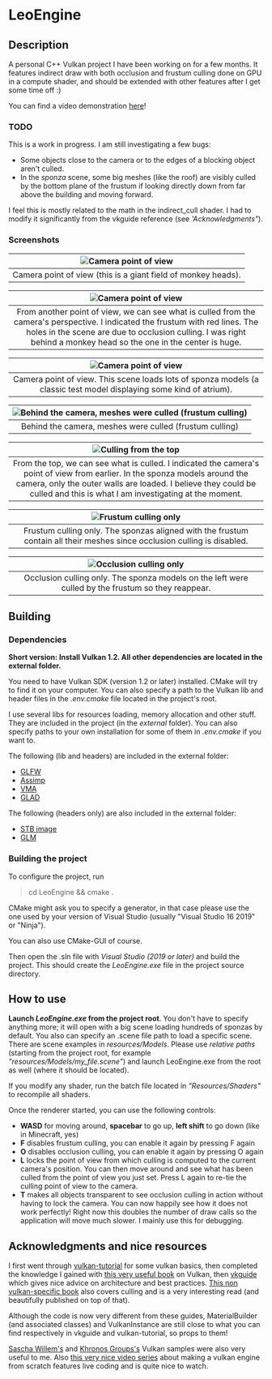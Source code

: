 LeoEngine
=========

Description
-----------

A personal C++ Vulkan project I have been working on for a few months. It features indirect draw with both occlusion and frustum culling done on GPU in a compute shader, and should be extended with other features after I get some time off :)

You can find a video demonstration [here](https://youtu.be/I7Pb8edW5U8)!

### TODO ###

This is a work in progress. I am still investigating a few bugs:
* Some objects close to the camera or to the edges of a blocking object aren't culled.
* In the *sponza* scene, some big meshes (like the roof) are visibly culled by the bottom plane of the frustum if looking directly down from far above the building and moving forward.

I feel this is mostly related to the math in the indirect_cull shader. I had to modify it significantly from the vkguide reference (see *'Acknowledgments"*).

### Screenshots ###

| ![Camera point of view](media/monkey_pov.png "Camera point of view (this is a giant field of monkey heads).") |
| :-----------------------------------------------------------------------------------------------------------: |
|                         Camera point of view (this is a giant field of monkey heads).                         |

|                                                       ![Camera point of view](media/monkey_culling.png "From another point of view, we can see what is culled from the camera's perspective")                                                        |
| :--------------------------------------------------------------------------------------------------------------------------------------------------------------------------------------------------------------------------------------------------: |
| From another point of view, we can see what is culled from the camera's perspective. I indicated the frustum with red lines. The holes in the scene are due to occlusion culling. I was right behind a monkey head so the one in the center is huge. |


|                       ![Camera point of view](media/sponza_pov.png "Camera's point of view.")                       |
| :-----------------------------------------------------------------------------------------------------------------: |
| Camera point of view. This scene loads lots of sponza models (a classic test model displaying some kind of atrium). |

| ![Behind the camera, meshes were culled (frustum culling)](media/sponza_behind.png "Behind the camera, meshes were culled (frustum culling)") |
| :-------------------------------------------------------------------------------------------------------------------------------------------: |
|                                            Behind the camera, meshes were culled (frustum culling)                                            |

|                                                                               ![Culling from the top](media/sponza_culling.png "From the top, we can see what is culled.")                                                                               |
| :------------------------------------------------------------------------------------------------------------------------------------------------------------------------------------------------------------------------------------------------------: |
| From the top, we can see what is culled. I indicated the camera's point of view from earlier. In the sponza models around the camera, only the outer walls are loaded. I believe they could be culled and this is what I am investigating at the moment. |

|                      ![Frustum culling only](media/sponza_frustum_only.png "Frustum culling only.")                      |
| :----------------------------------------------------------------------------------------------------------------------: |
| Frustum culling only. The sponzas aligned with the frustum contain all their meshes since occlusion culling is disabled. |

|        ![Occlusion culling only](media/sponza_occlusion_only.png "Occlusion culling only.")        |
| :------------------------------------------------------------------------------------------------: |
| Occlusion culling only. The sponza models on the left were culled by the frustum so they reappear. |

Building
--------

### Dependencies ###

**Short version: Install Vulkan 1.2. All other dependencies are located in the external folder.**

You need to have Vulkan SDK (version 1.2 or later) installed.
CMake will try to find it on your computer. You can also specify a path to the Vulkan lib and header files in the *.env.cmake* file located in the project's root.

I use several libs for resources loading, memory allocation and other stuff. They are included in the project (in the *external* folder). You can also specify paths to your own installation for some of them in *.env.cmake* if you want to.

The following (lib and headers) are included in the external folder:
* [GLFW](https://github.com/glfw/glfw)
* [Assimp](https://github.com/assimp/assimp)
* [VMA](https://github.com/GPUOpen-LibrariesAndSDKs/VulkanMemoryAllocator)
* [GLAD](https://github.com/Dav1dde/glad)

The following (headers only) are also included in the external folder:
* [STB image](https://github.com/nothings/stb/blob/master/stb_image.h)
* [GLM](https://github.com/g-truc/glm)

### Building the project ###

To configure the project, run

> cd LeoEngine && cmake .

CMake might ask you to specify a generator, in that case please use the one used by your version of Visual Studio (usually "Visual Studio 16 2019" or "Ninja").

You can also use CMake-GUI of course.

Then open the .sln file with *Visual Studio (2019 or later)* and build the project. This should create the *LeoEngine.exe* file in the project source directory.


How to use
----------

**Launch *LeoEngine.exe* from the project root**. You don't have to specify anything more; it will open with a big scene loading hundreds of sponzas by default. You also can specify an .scene file path to load a specific scene. There are scene examples in *resources/Models*. Please use *relative paths* (starting from the project root, for example *"resources/Models/my_file.scene"*) and launch LeoEngine.exe from the root as well (where it should be located).

If you modify any shader, run the batch file located in *"Resources/Shaders"* to recompile all shaders.

Once the renderer started, you can use the following controls:
* **WASD** for moving around, **spacebar** to go up, **left shift** to go down (like in Minecraft, yes)
* **F** disables frustum culling, you can enable it again by pressing F again
* **O** disables occlusion culling, you can enable it again by pressing O again
* **L** locks the point of view from which culling is computed to the current camera's position. You can then move around and see what has been culled from the point of view you just set. Press L again to re-tie the culling point of view to the camera.
* **T** makes all objects transparent to see occlusion culling in action without having to lock the camera. You can now happily see how it does not work perfectly! Right now this doubles the number of draw calls so the application will move much slower. I mainly use this for debugging.

Acknowledgments and nice resources
----------------------------------
I first went through [vulkan-tutorial](https://vulkan-tutorial.com/) for some vulkan basics, then completed the knowledge I gained with [this very useful book](https://www.vulkanprogrammingguide.com/) on Vulkan, then [vkguide](https://vkguide.dev/) which gives nice advice on architecture and best practices. [This non vulkan-specific book](http://foundationsofgameenginedev.com/#fged2) also covers culling and is a very interesting read (and beautifully published on top of that).

Although the code is now very different from these guides, MaterialBuilder (and associated classes) and VulkanInstance are still close to what you can find respectively in vkguide and vulkan-tutorial, so props to them!

[Sascha Willem's](https://github.com/SaschaWillems/Vulkan) and [Khronos Groups's](https://github.com/KhronosGroup/Vulkan-Samples) Vulkan samples were also very useful to me.
Also [this very nice video series](https://www.youtube.com/playlist?list=PL0JVLUVCkk-l7CWCn3-cdftR0oajugYvd) about making a vulkan engine from scratch features live coding and is quite nice to watch.
